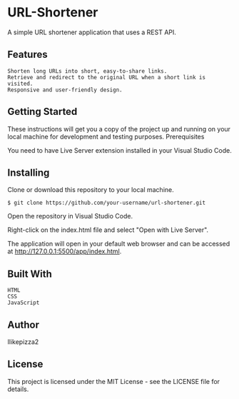 # URL-Shortener

A simple URL shortener application that uses a REST API.
## Features

    Shorten long URLs into short, easy-to-share links.
    Retrieve and redirect to the original URL when a short link is visited.
    Responsive and user-friendly design.

## Getting Started

These instructions will get you a copy of the project up and running on your local machine for development and testing purposes.
Prerequisites

You need to have Live Server extension installed in your Visual Studio Code.
## Installing

  Clone or download this repository to your local machine.


    $ git clone https://github.com/your-username/url-shortener.git

  Open the repository in Visual Studio Code.

  Right-click on the index.html file and select "Open with Live Server".

  The application will open in your default web browser and can be accessed at http://127.0.0.1:5500/app/index.html.


## Built With

    HTML
    CSS
    JavaScript

## Author

Ilikepizza2
## License

This project is licensed under the MIT License - see the LICENSE file for details.
